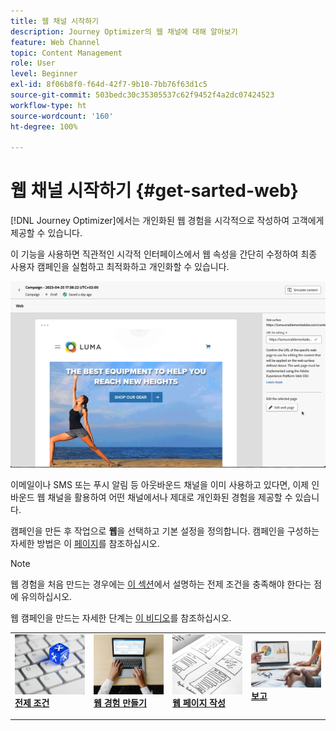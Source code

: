 ```yaml
---
title: 웹 채널 시작하기
description: Journey Optimizer의 웹 채널에 대해 알아보기
feature: Web Channel
topic: Content Management
role: User
level: Beginner
exl-id: 8f06b8f0-f64d-42f7-9b10-7bb76f63d1c5
source-git-commit: 503bedc30c35305537c62f9452f4a2dc07424523
workflow-type: ht
source-wordcount: '160'
ht-degree: 100%

---
```


# 웹 채널 시작하기 {#get-sarted-web}

[!DNL Journey Optimizer]에서는 개인화된 웹 경험을 시각적으로 작성하여 고객에게 제공할 수 있습니다.

이 기능을 사용하면 직관적인 시각적 인터페이스에서 웹 속성을 간단히 수정하여 최종 사용자 캠페인을 실험하고 최적화하고 개인화할 수 있습니다.

![](../rn/assets/do-not-localize/web-authoring.gif)


이메일이나 SMS 또는 푸시 알림 등 아웃바운드 채널을 이미 사용하고 있다면, 이제 인바운드 웹 채널을 활용하여 어떤 채널에서나 제대로 개인화된 경험을 제공할 수 있습니다.

캠페인을 만든 후 작업으로 **웹**&#x200B;을 선택하고 기본 설정을 정의합니다. 캠페인을 구성하는 자세한 방법은 이 [페이지](../campaigns/create-campaign.md#configure)를 참조하십시오.

>[!NOTE]
>
>웹 경험을 처음 만드는 경우에는 [이 섹션](web-prerequisites.md)에서 설명하는 전제 조건을 충족해야 한다는 점에 유의하십시오.

웹 캠페인을 만드는 자세한 단계는 [이 비디오](create-web.md#video)를 참조하십시오.

<table style="table-layout:fixed"><tr style="border: 0;">
<td>
<a href="web-prerequisites.md">
<img alt="리드" src="../assets/do-not-localize/web-prerequisites.jpg">
</a>
<div><a href="web-prerequisites.md"><strong>전제 조건</strong>
</div>
<p>
</td>
<td>
<a href="create-web.md">
<img alt="드물게" src="../assets/do-not-localize/web-create.jpg">
</a>
<div>
<a href="create-web.md"><strong>웹 경험 만들기</strong></a>
</div>
<p></td>
<td>
<a href="edit-web-content.md">
<img alt="유효성 검사" src="../assets/do-not-localize/web-design.jpg">
</a>
<div>
<a href="edit-web-content.md"><strong>웹 페이지 작성 </strong></a>
</div>
<p>
</td>
<td>
<a href="monitor-web-experiences.md">
<img alt="유효성 검사" src="../assets/do-not-localize/web-reporting.jpg">
</a>
<div>
<a href="monitor-web-experiences.md"><strong>보고</strong></a>
</div>
<p>
</td>
</tr></table>


